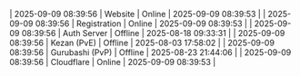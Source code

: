 | 2025-09-09 08:39:56 | Website | Online | 2025-09-09 08:39:53 |
| 2025-09-09 08:39:56 | Registration | Online | 2025-09-09 08:39:53 |
| 2025-09-09 08:39:56 | Auth Server | Offline | 2025-08-18 09:33:31 |
| 2025-09-09 08:39:56 | Kezan (PvE) | Offline | 2025-08-03 17:58:02 |
| 2025-09-09 08:39:56 | Gurubashi (PvP) | Offline | 2025-08-23 21:44:06 |
| 2025-09-09 08:39:56 | Cloudflare | Online | 2025-09-09 08:39:53 |
